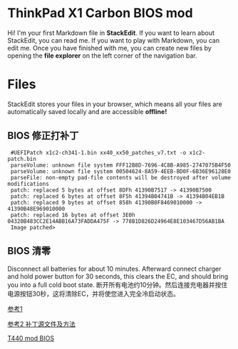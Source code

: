 # ThinkPad X1 Carbon BIOS mod

Hi! I'm your first Markdown file in **StackEdit**. If you want to learn about StackEdit, you can read me. If you want to play with Markdown, you can edit me. Once you have finished with me, you can create new files by opening the **file explorer** on the left corner of the navigation bar.


# Files

StackEdit stores your files in your browser, which means all your files are automatically saved locally and are accessible **offline!**

## BIOS 修正打补丁

     #UEFIPatch x1c2-ch341-1.bin xx40_xx50_patches_v7.txt -o x1c2-patch.bin 
     parseVolume: unknown file system FFF12B8D-7696-4C8B-A985-2747075B4F50  
     parseVolume: unknown file system 00504624-8A59-4EEB-BD0F-6B36E96128E0  
     parseFile: non-empty pad-file contents will be destroyed after volume modifications
     patch: replaced 5 bytes at offset 8DFh 41390B7517 -> 41390B7500
     patch: replaced 6 bytes at offset 8F5h 41394B04741B -> 41394B04EB1B
     patch: replaced 9 bytes at offset 858h 41390B0F8469010000 -> 41390B48E969010000
     patch: replaced 16 bytes at offset 3E0h 04320B483CC2E14ABB16A73FADDA475F -> 778B1D826D24964E8E103467D56AB1BA
     Image patched>


##  BIOS 清零
Disconnect all batteries for about 10 minutes. Afterward connect charger and hold power button for 30 seconds, this clears the EC, and should bring you into a full cold boot state.
断开所有电池约10分钟。然后连接充电器并按住电源按钮30秒，这将清除EC，并将使您进入完全冷启动状态。


[参考1](https://github.com/simprecicchiani/ThinkPad-T460s-macOS-OpenCore/blob/master/Guides/Bios-Mod.md)

[参考2 补丁源文件及方法](https://github.com/digmorepaka/thinkpad-firmware-patches)

[T440 mod BIOS](https://notthebe.ee/blog/removing-the-wifi-whitelist/)
